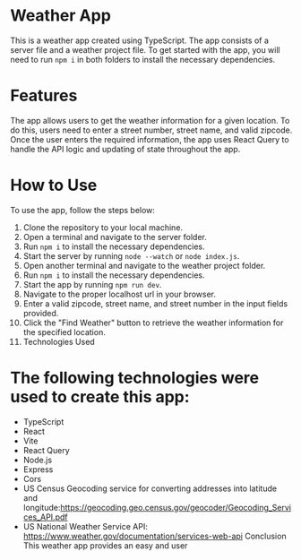 # Weather App

This is a weather app created using TypeScript. The app consists of a server file and a weather project file. To get started with the app, you will need to run `npm i` in both folders to install the necessary dependencies.

# Features

The app allows users to get the weather information for a given location. To do this, users need to enter a street number, street name, and valid zipcode. Once the user enters the required information, the app uses React Query to handle the API logic and updating of state throughout the app.

# How to Use

To use the app, follow the steps below:

1. Clone the repository to your local machine.
2. Open a terminal and navigate to the server folder.
3. Run `npm i` to install the necessary dependencies.
4. Start the server by running `node --watch` or `node index.js`.
5. Open another terminal and navigate to the weather project folder.
6. Run `npm i` to install the necessary dependencies.
7. Start the app by running `npm run dev`.
8. Navigate to the proper localhost url in your browser.
9. Enter a valid zipcode, street name, and street number in the input fields provided.
10. Click the "Find Weather" button to retrieve the weather information for the specified location.
11. Technologies Used

# The following technologies were used to create this app:

- TypeScript
- React
- Vite
- React Query
- Node.js
- Express
- Cors
- US Census Geocoding service for converting addresses into latitude and longitude:https://geocoding.geo.census.gov/geocoder/Geocoding_Services_API.pdf
- US National Weather Service API: https://www.weather.gov/documentation/services-web-api
  Conclusion
  This weather app provides an easy and user
